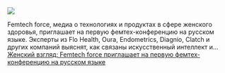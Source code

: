 <!--2025-03-07 13:09:09-->
<div class="yb">
  <div class="rss smaller1 habr"><img src="https://habrastorage.org/getpro/habr/upload_files/7e3/08e/dcf/7e308edcf3be13073022688edd022c5b.jpg" /><p>Femtech force, медиа о технологиях и продуктах в сфере женского здоровья, приглашает на первую фемтех-конференцию на русском языке. Эксперты из Flo Health, Oura, Endometrics, Diagnio, Clatch и других компаний выяснят, как связаны искусственный интеллект и... <br><a class="light" href="https://habr.com/ru/companies/habr/news/888988/?utm_source=habrahabr&utm_medium=rss&utm_campaign=888988">Женский взгляд: Femtech force приглашает на первую фемтех-конференцию на русском языке</a></div>
</div>
